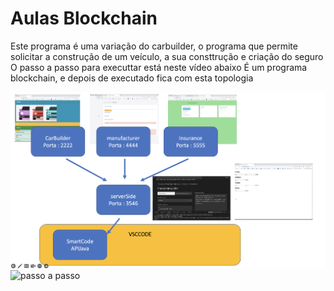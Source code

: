 # Aulas Blockchain 


Este programa é uma variação do carbuilder, o programa que permite solicitar a construção de um veículo, a sua consttrução e criação do seguro
O passo a passo para executtar está neste vídeo abaixo
É um programa blockchain, e depois de executado fica com esta topologia

<img alt="Topologia do programa" src="topologia.png">


<img  alt="passo a passo" src="https://youtu.be/WvyLn2Yol7c">
